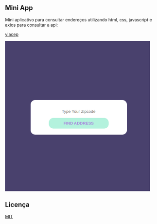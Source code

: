 ## Mini App
<p>
Mini aplicativo para consultar endereços utilizando html, css, javascript e axios para consultar a api:
</p>

[viacep](https://https://viacep.com.br/)

![Mini app](/img/tela.png "Mini app")

## Licença
[MIT](https://choosealicense.com/licenses/mit/)
